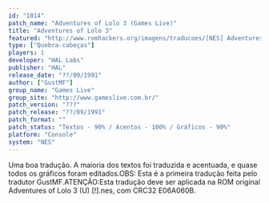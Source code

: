 ```yaml
---
id: "1014"
patch_name: "Adventures of Lolo 3 (Games Live)"
title: "Adventures of Lolo 3"
featured: "http://www.romhackers.org/imagens/traducoes/[NES] Adventures of Lolo 3 - Games Live - 1.png"
type: ["Quebra-cabeças"]
players: 1
developer: "HAL Labs"
publisher: "HAL"
release_date: "??/09/1991"
author: ["GustMF"]
group_name: "Games Live"
group_site: "http://www.gameslive.com.br/"
patch_version: "???"
patch_release: "??/09/1991"
patch_format: ""
patch_status: "Textos - 90% / Acentos - 100% / Gráficos - 90%"
platform: "Console"
system: "NES"
---
```


Uma boa tradução. A maioria dos textos foi traduzida e acentuada, e quase todos os gráficos foram editados.OBS: Esta é a primeira tradução feita pelo tradutor GustMF.ATENÇÃO:Esta tradução deve ser aplicada na ROM original Adventures of Lolo 3 (U) [!].nes, com CRC32 E06A060B.